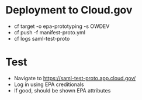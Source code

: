 # Deployment to Cloud.gov
 - cf target -o epa-prototyping -s OWDEV
 - cf push -f manifest-proto.yml
 - cf logs saml-test-proto

# Test
- Navigate to https://saml-test-proto.app.cloud.gov/
- Log in using EPA creditionals 
- If good, should be shown EPA attributes

